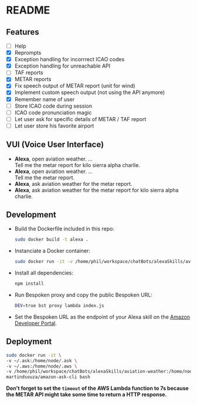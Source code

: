 # README

## Features
* [ ] Help
* [x] Reprompts
* [x] Exception handling for incorrrect ICAO codes
* [x] Exception handling for unreachable API
* [ ] TAF reports
* [x] METAR reports
* [x] Fix speech output of METAR report (unit for wind)
* [x] Implement custom speech output (not using the API anymore)
* [x] Remember name of user
* [ ] Store ICAO code during session
* [ ] ICAO code pronunciation magic
* [ ] Let user ask for specific details of METAR / TAF report
* [ ] Let user store his favorite airport

## VUI (Voice User Interface)
* **Alexa**, open aviation weather. _..._  
  Tell me the metar report for kilo sierra alpha charlie.
* **Alexa**, open aviation weather. _..._  
  Tell me the metar report.
* **Alexa**, ask aviation weather for the metar report.
* **Alexa**, ask aviation weather for the metar report for kilo sierra alpha charlie.

## Development
* Build the Dockerfile included in this repo:
  ```bash
  sudo docker build -t alexa .
  ```
* Instanciate a Docker container: 
  ```bash
  sudo docker run -it -v /home/phil/workspace/chatBots/alexaSkills/aviation-weather/:/skill alexa
  ```
* Install all dependencies:
  ```bash
  npm install
  ```
* Run Bespoken proxy and copy the public Bespoken URL:
  ```bash
  DEV=true bst proxy lambda index.js
  ```
* Set the Bespoken URL as the endpoint of your Alexa skill on the [Amazon Developer Portal](https://developer.amazon.com/alexa/console/ask).

## Deployment

```bash
sudo docker run -it \
-v ~/.ask:/home/node/.ask \
-v ~/.aws:/home/node/.aws \
-v /home/phil/workspace/chatBots/alexaSkills/aviation-weather:/home/node/app \
martindsouza/amazon-ask-cli bash
```

**Don't forget to set the `timeout` of the AWS Lambda function to 7s because the METAR API might take some time to return a HTTP response.**
